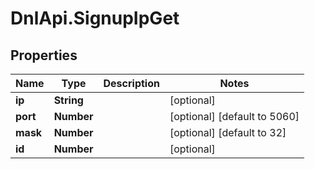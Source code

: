 # DnlApi.SignupIpGet

## Properties
Name | Type | Description | Notes
------------ | ------------- | ------------- | -------------
**ip** | **String** |  | [optional] 
**port** | **Number** |  | [optional] [default to 5060]
**mask** | **Number** |  | [optional] [default to 32]
**id** | **Number** |  | [optional] 


